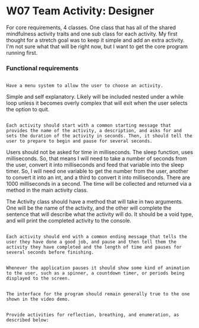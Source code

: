 <h1>
    W07 Team Activity: Designer
</h1>
<p>
For core requirements, 4 classes. One class that has all of the shared mindfulness activity traits and one sub class for each activity. My first thought for a stretch goal was to keep it simple and add an extra activity. I'm not sure what that will be right now, but I want to get the core program running first. 
</p>

<h3>
Functional requirements
</h3>
<code>
Have a menu system to allow the user to choose an activity.
</code>
<p>
Simple and self explanatory. Likely will be included nested under a while loop unless it becomes overly complex that will exit when the user selects the option to quit.
</p>
<code>
Each activity should start with a common starting message that provides the name of the activity, a description, and asks for and sets the duration of the activity in seconds. Then, it should tell the user to prepare to begin and pause for several seconds.
</code>
<p>
Users should not be asked for time in milliseconds. The sleep function, uses milliseconds. So, that means I will need to take a number of seconds from the user, convert it into milliseconds and feed that variable into the sleep timer. So, I will need one variable to get the number from the user, another to convert it into an int, and a third to convert it into milliseconds. There are 1000 milliseconds in a second. The time will be collected and returned via a method in the main activity class. 
</p>
<p>
The Activity class should have a method that will take in two arguments. One will be the name of the activity, and the other will complete the sentence that will describe what the activity will do. It should be a void type, and will print the completed activity to the console.
</p>
<p>

</p>
<p>
</p>
<code>
Each activity should end with a common ending message that tells the user they have done a good job, and pause and then tell them the activity they have completed and the length of time and pauses for several seconds before finishing.
</code>
<p>
</p>
<code>
Whenever the application pauses it should show some kind of animation to the user, such as a spinner, a countdown timer, or periods being displayed to the screen.
</code>
<p>
</p>
<code>
The interface for the program should remain generally true to the one shown in the video demo.
</code>
<p>
</p>
<code>
Provide activities for reflection, breathing, and enumeration, as described below:
</code>
<p>
</p>